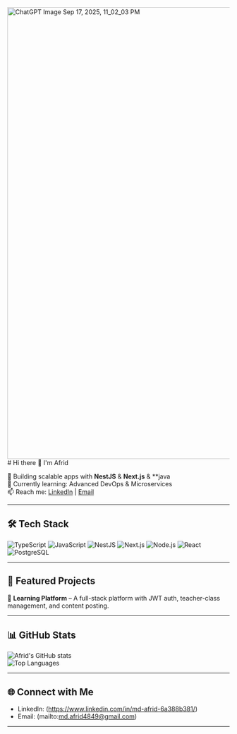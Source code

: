 <img width="1536" height="1024" alt="ChatGPT Image Sep 17, 2025, 11_02_03 PM" src="https://github.com/user-attachments/assets/39afb461-d8fd-4015-9c7d-c997761ee05e" />
# Hi there 👋 I'm Afrid  

🚀 Building scalable apps with **NestJS** & **Next.js** & **java  
🌱 Currently learning: Advanced DevOps & Microservices  
📫 Reach me: [LinkedIn](https://www.linkedin.com/in/md-afrid-6a388b381/) | [Email](mailto:md.afrid4849@gmail.com)  

---

## 🛠️ Tech Stack  

![TypeScript](https://img.shields.io/badge/TypeScript-3178C6?style=for-the-badge&logo=typescript&logoColor=white)
![JavaScript](https://img.shields.io/badge/JavaScript-F7E017?style=for-the-badge&logo=javascript&logoColor=black)
![NestJS](https://img.shields.io/badge/NestJS-E0234E?style=for-the-badge&logo=nestjs&logoColor=white)
![Next.js](https://img.shields.io/badge/Next.js-000000?style=for-the-badge&logo=nextdotjs&logoColor=white)
![Node.js](https://img.shields.io/badge/Node.js-43853D?style=for-the-badge&logo=node.js&logoColor=white)
![React](https://img.shields.io/badge/React-20232A?style=for-the-badge&logo=react&logoColor=61DAFB)
![PostgreSQL](https://img.shields.io/badge/PostgreSQL-316192?style=for-the-badge&logo=postgresql&logoColor=white)

---

## 🚀 Featured Projects  

🔹 **Learning Platform** – A full-stack platform with JWT auth, teacher-class management, and content posting.   

---

## 📊 GitHub Stats  

![Afrid's GitHub stats](https://github-readme-stats.vercel.app/api?username=YOURUSERNAME&show_icons=true&theme=tokyonight)  
![Top Languages](https://github-readme-stats.vercel.app/api/top-langs/?username=YOURUSERNAME&layout=compact&theme=tokyonight)  

---

## 🌐 Connect with Me  

- LinkedIn: (https://www.linkedin.com/in/md-afrid-6a388b381/)  
- Email: (mailto:md.afrid4849@gmail.com)  

---

